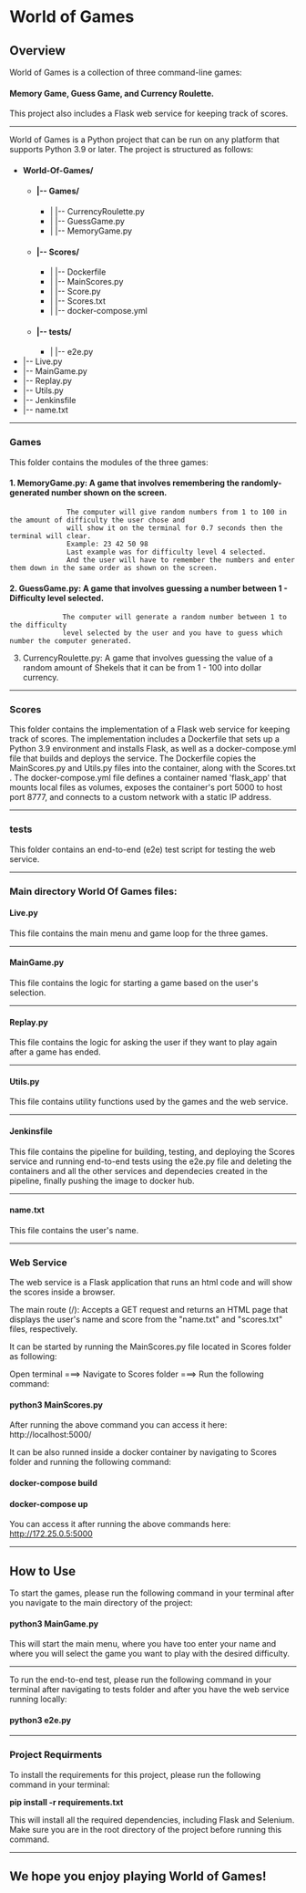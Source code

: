 # **World of Games**

## Overview

World of Games is a collection of three command-line games: 

#### Memory Game, Guess Game, and Currency Roulette. 

This project also includes a Flask web service for keeping track of scores.

***
World of Games is a Python project that can be run on any platform that supports Python 3.9 or later. The project is structured as follows:
* #### World-Of-Games/
  * #### |-- Games/
    * |   |-- CurrencyRoulette.py
    * |   |-- GuessGame.py
    * |   |-- MemoryGame.py
  * #### |-- Scores/
    * |   |-- Dockerfile
    * |   |-- MainScores.py
    * |   |-- Score.py
    * |   |-- Scores.txt
    * |   |-- docker-compose.yml
  * #### |-- tests/
    * |   |-- e2e.py
* |-- Live.py
* |-- MainGame.py
* |-- Replay.py
* |-- Utils.py
* |-- Jenkinsfile
* |-- name.txt
***
### Games

This folder contains the modules of the three games:

#### 1. MemoryGame.py: A game that involves remembering the randomly-generated number shown on the screen.

                  The computer will give random numbers from 1 to 100 in the amount of difficulty the user chose and 
                  will show it on the terminal for 0.7 seconds then the terminal will clear.
                  Example: 23 42 50 98       
                  Last example was for difficulty level 4 selected.
                  And the user will have to remember the numbers and enter them down in the same order as shown on the screen.

#### 2. GuessGame.py: A game that involves guessing a number between 1 - Difficulty level selected.

                 The computer will generate a random number between 1 to the difficulty 
                 level selected by the user and you have to guess which number the computer generated.
3. CurrencyRoulette.py: A game that involves guessing the value of a random amount of Shekels that it can be from 1 - 100
                        into dollar currency.
                        
***
### Scores

This folder contains the implementation of a Flask web service for keeping track of scores. 
The implementation includes a Dockerfile that sets up a Python 3.9 environment and installs Flask,
as well as a docker-compose.yml file that builds and deploys the service. The Dockerfile copies the MainScores.py and Utils.py 
files into the container, along with the Scores.txt . The docker-compose.yml file defines
a container named 'flask_app' that mounts local files as volumes, exposes the container's port 5000 to host port 8777,
and connects to a custom network with a static IP address.
***
### tests

This folder contains an end-to-end (e2e) test script for testing the web service.

***
### **Main directory World Of Games files:**

#### **Live.py** 
This file contains the main menu and game loop for the three games.
***
#### **MainGame.py**

This file contains the logic for starting a game based on the user's selection.
***
#### **Replay.py**

This file contains the logic for asking the user if they want to play again after a game has ended.
***
#### **Utils.py**

This file contains utility functions used by the games and the web service.
***

#### Jenkinsfile

This file contains the pipeline for building, testing, 
and deploying the Scores service and running end-to-end tests 
using the e2e.py file and deleting the containers and all the other services and dependecies created in the pipeline,
finally pushing the image to docker hub.
***
#### **name.txt**

This file contains the user's name.
***
### Web Service

The web service is a Flask application that runs an html code and will show the scores inside a browser.

The main route (/): Accepts a GET request and returns 
an HTML page that displays the user's name and score from 
the "name.txt" and "scores.txt" files, respectively.

It can be started by running the MainScores.py file located in Scores folder as following:

Open terminal ===> Navigate to Scores folder ===> Run the following command: 

#### python3 MainScores.py

After running the above command you can access it here: http://localhost:5000/

It can be also runned inside a docker container by navigating to Scores folder and running the following command:

#### docker-compose build

#### docker-compose up

You can access it after running the above commands here: http://172.25.0.5:5000

***
## **How to Use**

To start the games, please run the following command in your terminal after you navigate to
the main directory of the project:

#### python3 MainGame.py  

This will start the main menu, where you have too enter your name and where you will
select the game you want to play with the desired difficulty.


***
To run the end-to-end test, please run the following command in your terminal after navigating to tests folder
and after you have the web service running locally: 

#### python3 e2e.py
***
### Project Requirments

To install the requirements for this project, please run the following command in your terminal:

**pip install -r requirements.txt**

This will install all the required dependencies, including Flask and Selenium. 
Make sure you are in the root directory of the project before running this command.
***
## We hope you enjoy playing World of Games!